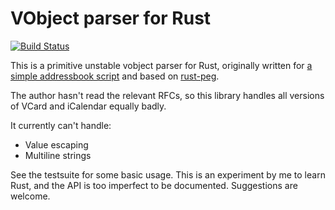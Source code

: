 # VObject parser for Rust

[![Build Status](https://travis-ci.org/untitaker/rust-vobject.svg?branch=master)](https://travis-ci.org/untitaker/rust-vobject)

This is a primitive unstable vobject parser for Rust, originally written for [a
simple addressbook script](https://github.com/untitaker/mates.rs) and based on
[rust-peg](https://github.com/kevinmehall/rust-peg).

The author hasn't read the relevant RFCs, so this library handles all versions
of VCard and iCalendar equally badly.

It currently can't handle:

- Value escaping
- Multiline strings

See the testsuite for some basic usage. This is an experiment by me to learn
Rust, and the API is too imperfect to be documented. Suggestions are welcome.
